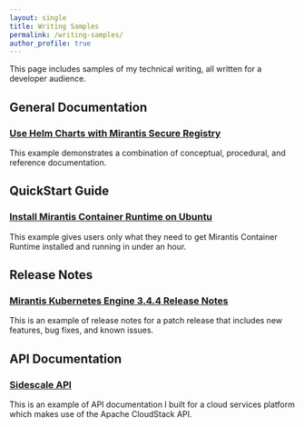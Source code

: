 ```yaml
---
layout: single
title: Writing Samples
permalink: /writing-samples/
author_profile: true
---
```


This page includes samples of my technical writing, all written for a developer audience.

## General Documentation

### [Use Helm Charts with Mirantis Secure Registry](https://docs.mirantis.com/msr/2.9/ops/use-helm-charts.html)

This example demonstrates a combination of conceptual, procedural, and reference documentation.

## QuickStart Guide

### [Install Mirantis Container Runtime on Ubuntu](https://docs.mirantis.com/mcr/20.10/qs-ubuntu.html)

This example gives users only what they need to get Mirantis Container Runtime installed and running in under an hour.

## Release Notes

### [Mirantis Kubernetes Engine 3.4.4 Release Notes](https://docs.mirantis.com/mke/3.4/release-notes/3-4-4.html)

This is an example of release notes for a patch release that includes new features, bug fixes, and known issues.

## API Documentation

### [Sidescale API](../sidescale-api)

This is an example of API documentation I built for a cloud services platform which makes use of the Apache CloudStack API.
